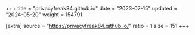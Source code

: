 +++
title = "privacyfreak84.github.io"
date = "2023-07-15"
updated = "2024-05-20"
weight = 154791

[extra]
source = "https://privacyfreak84.github.io/"
ratio = 1
size = 151
+++
